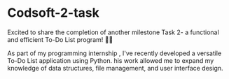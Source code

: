 # Codsoft-2-task
Excited to share the completion of another milestone  Task 2- a functional and efficient To-Do List program! 📝✅ 

As part of my programming internship , I've recently developed a versatile To-Do List application using Python. his work allowed me to expand my knowledge of data structures, file management, and user interface design.

